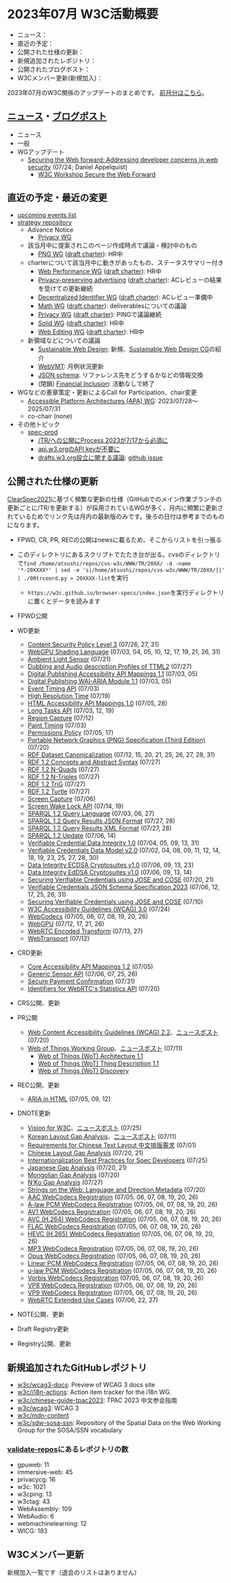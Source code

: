 # 2023年07月 W3C活動概要

- ニュース：
- 直近の予定：
- 公開された仕様の更新：
- 新規追加されたレポジトリ：
- 公開されたブログポスト：
- W3Cメンバー更新(新規加入)：

2023年07月のW3C関係のアップデートのまとめです。
[前月分はこちら](202306.md)。

## [ニュース](https://www.w3.org/news/)・[ブログポスト](https://www.w3.org/blog/)

* ニュース
* 一般
* WGアップデート
  * [Securing the Web forward: Addressing developer concerns in web security](https://www.w3.org/blog/2023/securing-the-web-forward-addressing-developer-concerns-in-web-security/) (07/24; Daniel Appelquist)
    * [W3C Workshop Secure the Web Forward](https://www.w3.org/2023/03/secure-the-web-forward/)

## 直近の予定・最近の変更

* [upcoming events list](https://www.w3.org/participate/eventscal.html)
* [strategy repository](https://github.com/w3c/strategy/issues)
  * Advance Notice
    * [Privacy WG](https://lists.w3.org/Archives/Public/public-new-work/2023Jul/0000.html)
  * 該当月中に提案されこのページ作成時点で議論・検討中のもの
    * [PNG WG](https://github.com/w3c/strategy/issues/419) ([draft charter](https://w3c.github.io/charter-drafts/2023/png-2023.html)): HR中
  * charterについて該当月中に動きがあったもの、ステータスサマリー付き
    * [Web Performance WG](https://github.com/w3c/strategy/issues/371) ([draft charter](https://www.w3.org/2023/07/webperf.html)): HR中
    * [Privacy-preserving advertising](https://github.com/w3c/strategy/issues/222) ([draft charter](https://patcg.github.io/patwg-charter/charter.html)): ACレビューの結果を受けての更新継続
    * [Decentralized Identifier WG](https://github.com/w3c/strategy/issues/376) ([draft charter](https://w3c.github.io/did-wg-charter/)): ACレビュー準備中
    * [Math WG](https://github.com/w3c/strategy/issues/380) ([draft charter](https://mathml-refresh.github.io/charter-drafts/math-2023.html)): deliverablesについての議論
    * [Privacy WG](https://github.com/w3c/strategy/issues/414) ([draft charter](https://w3cping.github.io/administrivia/2023/charter.html)): PINGで議論継続
    * [Solid WG](https://github.com/w3c/strategy/issues/377) ([draft charter](https://solid.github.io/solid-wg-charter/charter/)): HR中
    * [Web Editing WG](https://github.com/w3c/strategy/issues/417) ([draft charter](https://w3c.github.io/editing/charter-drafts/editing-2023.html)): HR中
  * 新領域などについての議論
    * [Sustainable Web Design](https://github.com/w3c/strategy/issues/420): 新規、[Sustainable Web Design CG](https://www.w3.org/community/sustyweb/)の紹介
    * [WebVMT](https://github.com/w3c/strategy/issues/113): 月例状況更新
    * [JSON schema](https://github.com/w3c/strategy/issues/108): リファレンス先をどうするかなどの情報交換
    * (閉鎖) [Financial Inclusion](https://github.com/w3c/strategy/issues/296): 活動なしで終了
* WGなどの憲章策定・更新によるCall for Participation、chair変更
  * [Accessible Platform Architectures (APA) WG](https://www.w3.org/2023/07/apa-wg-charter.html): 2023/07/28～2025/07/31
  * co-chair (none)
* その他トピック
  * [spec-prod](https://lists.w3.org/Archives/Public/spec-prod/)
    * [/TR/への公開にProcess 2023が7/17から必須に](https://lists.w3.org/Archives/Public/spec-prod/2023JulSep/0001.html)
    * [api.w3.orgのAPI keyが不要に](https://lists.w3.org/Archives/Public/spec-prod/2023JulSep/0006.html)
    * [drafts.w3.org設立に関する議論](https://lists.w3.org/Archives/Public/spec-prod/2023JulSep/0008.html): [github issue](https://github.com/w3c/modern-tooling/issues/110)

## 公開された仕様の更新

[ClearSpec2021](https://github.com/w3c/tr-pages/blob/main/clearspec2021.md)に基づく頻繁な更新の仕様（GitHubでのメイン作業ブランチの更新ごとに/TR/を更新する）が採用されているWGが多く、月内に頻繁に更新されているためでリンク先は月内の最新版のみです。後ろの日付は参考までのものになります。

* FPWD, CR, PR, RECの公開はnewsに載るため、そこからリストを引っ張る
* このディレクトリにあるスクリプトでたたき台が出る。cvsのディレクトリで`find /home/atsushi/repos/cvs-w3c/WWW/TR/20XX/ -d -name '*-20XXXX*' | sed -e 's|/home/atsushi/repos/cvs-w3c/WWW/TR/20XX/||' | ./00trcoord.py > 20XXXX-list`を実行
  * `https://w3c.github.io/browser-specs/index.json`を実行ディレクトリに置くとデータを読みます

* FPWD公開
* WD更新
  * [Content Security Policy Level 3](https://www.w3.org/TR/2023/WD-CSP3-20230731/) (07/26, 27, 31)
  * [WebGPU Shading Language](https://www.w3.org/TR/2023/WD-WGSL-20230731/) (07/03, 04, 05, 10, 12, 17, 19, 21, 26, 31)
  * [Ambient Light Sensor](https://www.w3.org/TR/2023/WD-ambient-light-20230721/) (07/21)
  * [Dubbing and Audio description Profiles of TTML2](https://www.w3.org/TR/2023/WD-dapt-20230727/) (07/27)
  * [Digital Publishing Accessibility API Mappings 1.1](https://www.w3.org/TR/2023/WD-dpub-aam-1.1-20230705/) (07/03, 05)
  * [Digital Publishing WAI-ARIA Module 1.1](https://www.w3.org/TR/2023/WD-dpub-aria-1.1-20230705/) (07/03, 05)
  * [Event Timing API](https://www.w3.org/TR/2023/WD-event-timing-20230703/) (07/03)
  * [High Resolution Time](https://www.w3.org/TR/2023/WD-hr-time-3-20230719/) (07/19)
  * [HTML Accessibility API Mappings 1.0](https://www.w3.org/TR/2023/WD-html-aam-1.0-20230728/) (07/05, 28)
  * [Long Tasks API](https://www.w3.org/TR/2023/WD-longtasks-1-20230719/) (07/03, 12, 19)
  * [Region Capture](https://www.w3.org/TR/2023/WD-mediacapture-region-20230712/) (07/12)
  * [Paint Timing](https://www.w3.org/TR/2023/WD-paint-timing-20230703/) (07/03)
  * [Permissions Policy](https://www.w3.org/TR/2023/WD-permissions-policy-1-20230717/) (07/05, 17)
  * [Portable Network Graphics (PNG) Specification (Third Edition)](https://www.w3.org/TR/2023/WD-png-3-20230720/) (07/20)
  * [RDF Dataset Canonicalization](https://www.w3.org/TR/2023/WD-rdf-canon-20230731/) (07/12, 15, 20, 21, 25, 26, 27, 28, 31)
  * [RDF 1.2 Concepts and Abstract Syntax](https://www.w3.org/TR/2023/WD-rdf12-concepts-20230727/) (07/27)
  * [RDF 1.2 N-Quads](https://www.w3.org/TR/2023/WD-rdf12-n-quads-20230727/) (07/27)
  * [RDF 1.2 N-Triples](https://www.w3.org/TR/2023/WD-rdf12-n-triples-20230727/) (07/27)
  * [RDF 1.2 TriG](https://www.w3.org/TR/2023/WD-rdf12-trig-20230727/) (07/27)
  * [RDF 1.2 Turtle](https://www.w3.org/TR/2023/WD-rdf12-turtle-20230727/) (07/27)
  * [Screen Capture](https://www.w3.org/TR/2023/WD-screen-capture-20230706/) (07/06)
  * [Screen Wake Lock API](https://www.w3.org/TR/2023/WD-screen-wake-lock-20230719/) (07/14, 19)
  * [SPARQL 1.2 Query Language](https://www.w3.org/TR/2023/WD-sparql12-query-20230727/) (07/03, 06, 27)
  * [SPARQL 1.2 Query Results JSON Format](https://www.w3.org/TR/2023/WD-sparql12-results-json-20230728/) (07/27, 28)
  * [SPARQL 1.2 Query Results XML Format](https://www.w3.org/TR/2023/WD-sparql12-results-xml-20230728/) (07/27, 28)
  * [SPARQL 1.2 Update](https://www.w3.org/TR/2023/WD-sparql12-update-20230714/) (07/06, 14)
  * [Verifiable Credential Data Integrity 1.0](https://www.w3.org/TR/2023/WD-vc-data-integrity-20230731/) (07/04, 05, 09, 13, 31)
  * [Verifiable Credentials Data Model v2.0](https://www.w3.org/TR/2023/WD-vc-data-model-2.0-20230730/) (07/02, 04, 08, 09, 11, 12, 14, 18, 19, 23, 25, 27, 28, 30)
  * [Data Integrity ECDSA Cryptosuites v1.0](https://www.w3.org/TR/2023/WD-vc-di-ecdsa-20230723/) (07/06, 09, 13, 23)
  * [Data Integrity EdDSA Cryptosuites v1.0](https://www.w3.org/TR/2023/WD-vc-di-eddsa-20230714/) (07/06, 09, 13, 14)
  * [Securing Verifiable Credentials using JOSE and COSE](https://www.w3.org/TR/2023/WD-vc-jose-cose-20230721/) (07/20, 21)
  * [Verifiable Credentials JSON Schema Specification 2023](https://www.w3.org/TR/2023/WD-vc-json-schema-20230731/) (07/06, 12, 17, 25, 26, 31)
  * [Securing Verifiable Credentials using JOSE and COSE](https://www.w3.org/TR/2023/WD-vc-jwt-20230710/) (07/10)
  * [W3C Accessibility Guidelines (WCAG) 3.0](https://www.w3.org/TR/2023/WD-wcag-3.0-20230724/) (07/24)
  * [WebCodecs](https://www.w3.org/TR/2023/WD-webcodecs-20230726/) (07/05, 06, 07, 08, 19, 20, 26)
  * [WebGPU](https://www.w3.org/TR/2023/WD-webgpu-20230726/) (07/12, 17, 21, 26)
  * [WebRTC Encoded Transform](https://www.w3.org/TR/2023/WD-webrtc-encoded-transform-20230727/) (07/13, 27)
  * [WebTransport](https://www.w3.org/TR/2023/WD-webtransport-20230712/) (07/12)
* CRD更新
  * [Core Accessibility API Mappings 1.2](https://www.w3.org/TR/2023/CRD-core-aam-1.2-20230705/) (07/05)
  * [Generic Sensor API](https://www.w3.org/TR/2023/CRD-generic-sensor-20230726/) (07/06, 07, 25, 26)
  * [Secure Payment Confirmation](https://www.w3.org/TR/2023/CRD-secure-payment-confirmation-20230731/) (07/31)
  * [Identifiers for WebRTC's Statistics API](https://www.w3.org/TR/2023/CRD-webrtc-stats-20230720/) (07/20)
* CRS公開、更新
* PR公開
  * [Web Content Accessibility Guidelines (WCAG) 2.2](https://www.w3.org/TR/2023/PR-WCAG22-20230720/)、[ニュースポスト](https://www.w3.org/news/2023/web-content-accessibility-guidelines-wcag-2-2-is-a-w3c-proposed-recommendation/) (07/20)
  * [Web of Things Working Group](https://www.w3.org/groups/wg/wot/)、[ニュースポスト](https://www.w3.org/news/2023/call-for-review-wot-architecture-1-1-thing-description-1-1-and-wot-discovery-are-w3c-proposed-recommendations/) (07/11)
    * [Web of Things (WoT) Architecture 1.1](https://www.w3.org/TR/2023/PR-wot-architecture11-20230711/)
    * [Web of Things (WoT) Thing Description 1.1](https://www.w3.org/TR/2023/PR-wot-thing-description11-20230711/)
    * [Web of Things (WoT) Discovery](https://www.w3.org/TR/2023/PR-wot-discovery-20230711/)
* REC公開、更新
  * [ARIA in HTML](https://www.w3.org/TR/2023/REC-html-aria-20230712/) (07/05, 09, 12)
* DNOTE更新
  * [Vision for W3C](https://www.w3.org/TR/2023/DNOTE-w3c-vision-20230725/)、[ニュースポスト](https://www.w3.org/news/2023/draft-note-vision-for-w3c/) (07/25)
  * [Korean Layout Gap Analysis](https://www.w3.org/TR/2023/DNOTE-kore-gap-20230711/)、[ニュースポスト](https://www.w3.org/news/2023/draft-note-korean-layout-gap-analysis/) (07/11)
  * [Requirements for Chinese Text Layout 中文排版需求](https://www.w3.org/TR/2023/DNOTE-clreq-20230701/) (07/01)
  * [Chinese Layout Gap Analysis](https://www.w3.org/TR/2023/DNOTE-clreq-gap-20230721/) (07/20, 21)
  * [Internationalization Best Practices for Spec Developers](https://www.w3.org/TR/2023/DNOTE-international-specs-20230725/) (07/25)
  * [Japanese Gap Analysis](https://www.w3.org/TR/2023/DNOTE-jpan-gap-20230721/) (07/20, 21)
  * [Mongolian Gap Analysis](https://www.w3.org/TR/2023/DNOTE-mong-gap-20230720/) (07/20)
  * [N’Ko Gap Analysis](https://www.w3.org/TR/2023/DNOTE-nkoo-gap-20230727/) (07/27)
  * [Strings on the Web: Language and Direction Metadata](https://www.w3.org/TR/2023/DNOTE-string-meta-20230720/) (07/20)
  * [AAC WebCodecs Registration](https://www.w3.org/TR/2023/DNOTE-webcodecs-aac-codec-registration-20230726/) (07/05, 06, 07, 08, 19, 20, 26)
  * [A-law PCM WebCodecs Registration](https://www.w3.org/TR/2023/DNOTE-webcodecs-alaw-codec-registration-20230726/) (07/05, 06, 07, 08, 19, 20, 26)
  * [AV1 WebCodecs Registration](https://www.w3.org/TR/2023/DNOTE-webcodecs-av1-codec-registration-20230726/) (07/05, 06, 07, 08, 19, 20, 26)
  * [AVC (H.264) WebCodecs Registration](https://www.w3.org/TR/2023/DNOTE-webcodecs-avc-codec-registration-20230726/) (07/05, 06, 07, 08, 19, 20, 26)
  * [FLAC WebCodecs Registration](https://www.w3.org/TR/2023/DNOTE-webcodecs-flac-codec-registration-20230726/) (07/05, 06, 07, 08, 19, 20, 26)
  * [HEVC (H.265) WebCodecs Registration](https://www.w3.org/TR/2023/DNOTE-webcodecs-hevc-codec-registration-20230726/) (07/05, 06, 07, 08, 19, 20, 26)
  * [MP3 WebCodecs Registration](https://www.w3.org/TR/2023/DNOTE-webcodecs-mp3-codec-registration-20230726/) (07/05, 06, 07, 08, 19, 20, 26)
  * [Opus WebCodecs Registration](https://www.w3.org/TR/2023/DNOTE-webcodecs-opus-codec-registration-20230726/) (07/05, 06, 07, 08, 19, 20, 26)
  * [Linear PCM WebCodecs Registration](https://www.w3.org/TR/2023/DNOTE-webcodecs-pcm-codec-registration-20230726/) (07/05, 06, 07, 08, 19, 20, 26)
  * [u-law PCM WebCodecs Registration](https://www.w3.org/TR/2023/DNOTE-webcodecs-ulaw-codec-registration-20230726/) (07/05, 06, 07, 08, 19, 20, 26)
  * [Vorbis WebCodecs Registration](https://www.w3.org/TR/2023/DNOTE-webcodecs-vorbis-codec-registration-20230726/) (07/05, 06, 07, 08, 19, 20, 26)
  * [VP8 WebCodecs Registration](https://www.w3.org/TR/2023/DNOTE-webcodecs-vp8-codec-registration-20230726/) (07/05, 06, 07, 08, 19, 20, 26)
  * [VP9 WebCodecs Registration](https://www.w3.org/TR/2023/DNOTE-webcodecs-vp9-codec-registration-20230726/) (07/05, 06, 07, 08, 19, 20, 26)
  * [WebRTC Extended Use Cases](https://www.w3.org/TR/2023/DNOTE-webrtc-nv-use-cases-20230727/) (07/06, 22, 27)
* NOTE公開、更新
* Draft Registry更新
* Registry公開、更新

## 新規追加されたGitHubレポジトリ

* [w3c/wcag3-docs](https://github.com/w3c/wcag3-docs): Preview of WCAG 3 docs site
* [w3c/i18n-actions](https://github.com/w3c/i18n-actions): Action item tracker for the i18n WG.
* [w3c/chinese-guide-tpac2023](https://github.com/w3c/chinese-guide-tpac2023): TPAC 2023 中文参会指南
* [w3c/wcag3](https://github.com/w3c/wcag3): WCAG 3
* [w3c/mdn-content](https://github.com/w3c/mdn-content)
* [w3c/sdw-sosa-ssn](https://github.com/w3c/sdw-sosa-ssn): Repository of the Spatial Data on the Web Working Group for the SOSA/SSN vocabulary

### [validate-repos](https://w3c.github.io/validate-repos/)にあるレポジトリの数

* gpuweb: 11
* immersive-web: 45
* privacycg: 16
* w3c: 1021
* w3cping: 13
* w3ctag: 43
* WebAssembly: 109
* WebAudio: 6
* webmachinelearning: 12
* WICG: 183

## W3Cメンバー更新

新規加入一覧です（退会のリストはありません）
